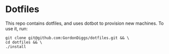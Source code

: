 # Dotfiles

This repo contains dotfiles, and uses dotbot to provision new machines. To use it, run:

```
git clone git@github.com:GordonDiggs/dotfiles.git && \
cd dotfiles && \
./install
```
